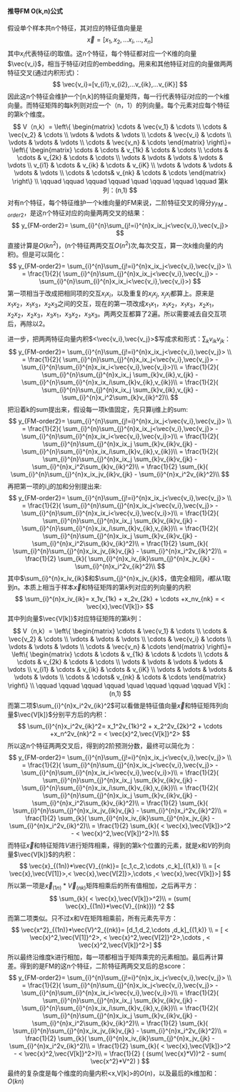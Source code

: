#### 推导FM O(k,n)公式

假设单个样本共n个特征，其对应的特征值向量是
$$
\vec{x}=[x_1,x_2,...x_i,...,x_n]
$$
其中$x_i$代表特征$i$的取值。这n个特征，每个特征都对应一个K维的向量$\vec{v_i}$，相当于特征$i$对应的embedding。用来和其他特征对应的向量做两两特征交叉(通过内积形式)：
$$
\vec{v_i}=[v_{i1},v_{i2},...v_{ik},...v_{iK}]
$$
因此这n个特征会维护一个[n,k]的特征向量矩阵，每一行代表特征$i$对应的一个k维向量。而特征矩阵的每k列则对应一个（n，1）的列向量。每个元素对应每个特征的第k个维度。
$$
V（n,k）= \left\{
 \begin{matrix}
 \cdots      & \vec{v_1}        & \cdots        \\
 \cdots      & \vec{v_2}        & \cdots        \\
 \vdots      & \vdots           & \vdots    \\
 \cdots     &  \vec{v_i}       & \cdots    \\
  \vdots      & \vdots           & \vdots    \\
 \cdots      & \vec{v_n} & \cdots 
 \end{matrix}
 \right\}= \left\{
 \begin{matrix}
 \cdots      & \cdots & v_{1k}        & \cdots    & \cdots      \\
 \cdots      & \cdots & v_{2k}        & \cdots    & \cdots    \\
 \vdots      & \vdots & \vdots        & \vdots   & \vdots    \\
 v_{i1}      & \cdots &  v_{ik}       & \cdots   &  v_{iK}  \\
  \vdots      & \vdots  & \vdots          & \vdots & \vdots    \\
 \cdots      & \cdots& v_{nk} & \cdots & \cdots
 \end{matrix} 
 \right\} \\ \qquad \qquad \qquad  \qquad   \quad     \qquad \qquad \qquad 第k列：(n,1)
$$
对有n个特征，每个特征维护一个k维向量的FM来说，二阶特征交叉的得分$y_{FM-order2}$，是这n个特征对应的向量两两交叉的结果：
$$
y_{FM-order2}= \sum_{i}^{n}\sum_{j!=i}^{n}x_ix_j<\vec{v_i},\vec{v_j}>
$$
直接计算是$O(kn^2)$，(n个特征两两交互$O(n^2)$次,每次交互，算一次$k$维向量的内积)。但是可以简化：
$$
y_{FM-order2}= \sum_{i}^{n}\sum_{j!=i}^{n}x_ix_j<\vec{v_i},\vec{v_j}> \\
=  \frac{1}{2}( \sum_{i}^{n}\sum_{j}^{n}x_ix_j<\vec{v_i},\vec{v_j}> - \sum_{i}^{n}\sum_{i}^{n}x_ix_i<\vec{v_i},\vec{v_i}>)
$$
第一项相当于改成把相同项的交互$x_ix_i$，以及重复的$x_ix_j$, $x_jx_i$都算上。原来是$x_1x_2$，$x_1x_3$，$x_2x_3$之间的交互，现在的第一项改成$x_1x_1$，$x_1x_2$，$x_1x_3$，$x_2x_1$，$x_2x_2$，$x_2x_3$，$x_3x_1$，$x_3x_2$，$x_3x_3$。两两交互都算了2遍。所以需要减去自交互项后，再除以2。

进一步，把两两特征向量内积$<\vec{v_i},\vec{v_j}>$写成求和形式：$\sum_{k} v_{ik}v_{jk}$：
$$
y_{FM-order2}= \sum_{i}^{n}\sum_{j!=i}^{n}x_ix_j<\vec{v_i},\vec{v_j}> \\
=  \frac{1}{2}( \sum_{i}^{n}\sum_{j}^{n}x_ix_j<\vec{v_i},\vec{v_j}> - \sum_{i}^{n}\sum_{i}^{n}x_ix_i<\vec{v_i},\vec{v_i}>)\\
=  \frac{1}{2}( \sum_{i}^{n}\sum_{j}^{n}x_ix_j \sum_{k}v_{ik},v_{jk} - \sum_{i}^{n}\sum_{i}^{n}x_ix_i\sum_{k}v_{ik},v_{ik})\\
=   \frac{1}{2}( \sum_{i}^{n}\sum_{j}^{n}x_ix_j \sum_{k}v_{ik},v_{jk} - \sum_{i}^{n}x_i^2\sum_{k}v_{ik}^2)\\
$$
把沿着k的sum提出来，假设每一项k值固定，先只算ij维上的sum:
$$
y_{FM-order2}= \sum_{i}^{n}\sum_{j!=i}^{n}x_ix_j<\vec{v_i},\vec{v_j}> \\
=  \frac{1}{2}( \sum_{i}^{n}\sum_{j}^{n}x_ix_j<\vec{v_i},\vec{v_j}> - \sum_{i}^{n}\sum_{i}^{n}x_ix_i<\vec{v_i},\vec{v_i}>)\\
=  \frac{1}{2}( \sum_{i}^{n}\sum_{j}^{n}x_ix_j \sum_{k}v_{ik}v_{jk} - \sum_{i}^{n}\sum_{i}^{n}x_ix_i\sum_{k}v_{ik},v_{ik})\\
=   \frac{1}{2}( \sum_{i}^{n}\sum_{j}^{n}x_ix_j \sum_{k}v_{ik}v_{jk} - \sum_{i}^{n}x_i^2\sum_{k}v_{ik}^2)\\
=   \frac{1}{2}  \sum_{k}( \sum_{i}^{n}\sum_{j}^{n}x_ix_jv_{ik}v_{jk} - \sum_{i}^{n}x_i^2v_{ik}^2)\\
$$
再把第一项的i,j的加和分别提出来:
$$
y_{FM-order2}= \sum_{i}^{n}\sum_{j!=i}^{n}x_ix_j<\vec{v_i},\vec{v_j}> \\
=  \frac{1}{2}( \sum_{i}^{n}\sum_{j}^{n}x_ix_j<\vec{v_i},\vec{v_j}> - \sum_{i}^{n}\sum_{i}^{n}x_ix_i<\vec{v_i},\vec{v_i}>)\\
=  \frac{1}{2}( \sum_{i}^{n}\sum_{j}^{n}x_ix_j \sum_{k}v_{ik}v_{jk} - \sum_{i}^{n}\sum_{i}^{n}x_ix_i\sum_{k}v_{ik},v_{ik})\\
=   \frac{1}{2}( \sum_{i}^{n}\sum_{j}^{n}x_ix_j \sum_{k}v_{ik}v_{jk} - \sum_{i}^{n}x_i^2\sum_{k}v_{ik}^2)\\
=   \frac{1}{2}  \sum_{k}( \sum_{i}^{n}\sum_{j}^{n}x_ix_jv_{ik}v_{jk} - \sum_{i}^{n}x_i^2v_{ik}^2)\\
=   \frac{1}{2}  \sum_{k}( \sum_{i}^{n}x_iv_{ik}\sum_{j}^{n}x_jv_{jk} - \sum_{i}^{n}x_i^2v_{ik}^2)\\
$$
其中$\sum_{i}^{n}x_iv_{ik}$和$\sum_{j}^{n}x_jv_{jk}$，值完全相同，$i$都从1取到$n$。本质上相当于样本$\vec{x}$和特征矩阵的第$k$列对应的列向量的内积
$$
\sum_{i}^{n}x_iv_{ik}= x_1v_{1k} + x_2v_{2k} + \cdots +x_nv_{nk} = < \vec{x},\vec{V[k]}>
$$
其中列向量$\vec{V[k]}$对应特征矩阵的第$k$列：
$$
V（n,k）= \left\{
 \begin{matrix}
 \cdots      & \vec{v_1}        & \cdots        \\
 \cdots      & \vec{v_2}        & \cdots        \\
 \vdots      & \vdots           & \vdots    \\
 \cdots     &  \vec{v_i}       & \cdots    \\
  \vdots      & \vdots           & \vdots    \\
 \cdots      & \vec{v_n} & \cdots 
 \end{matrix}
 \right\}= \left\{
 \begin{matrix}
 \cdots      & \cdots & v_{1k}        & \cdots    & \cdots      \\
 \cdots      & \cdots & v_{2k}        & \cdots    & \cdots    \\
 \vdots      & \vdots & \vdots        & \vdots   & \vdots    \\
 v_{i1}      & \cdots &  v_{ik}       & \cdots   &  v_{iK}  \\
  \vdots      & \vdots  & \vdots          & \vdots & \vdots    \\
 \cdots      & \cdots& v_{nk} & \cdots & \cdots
 \end{matrix} 
 \right\} \\ \qquad \qquad \qquad  \qquad   \quad     \qquad \qquad \qquad V[k]：(n,1)
$$
而第二项$\sum_{i}^{n}x_i^2v_{ik}^2$可以看做是特征值向量$\vec{x}$和特征矩阵列向量$\vec{V[k]}$分别平方后的内积：
$$
\sum_{i}^{n}x_i^2v_{ik}^2= x_1^2v_{1k}^2 + x_2^2v_{2k}^2 + \cdots +x_n^2v_{nk}^2 = < \vec{x}^2,\vec{V[k]}^2>
$$
所以这n个特征两两交叉后，得到的2阶预测分数，最终可以简化为：
$$
y_{FM-order2}= \sum_{i}^{n}\sum_{j!=i}^{n}x_ix_j<\vec{v_i},\vec{v_j}> \\
=  \frac{1}{2}( \sum_{i}^{n}\sum_{j}^{n}x_ix_j<\vec{v_i},\vec{v_j}> - \sum_{i}^{n}\sum_{i}^{n}x_ix_i<\vec{v_i},\vec{v_i}>)\\
=  \frac{1}{2}( \sum_{i}^{n}\sum_{j}^{n}x_ix_j \sum_{k}v_{ik}v_{jk} - \sum_{i}^{n}\sum_{i}^{n}x_ix_i\sum_{k}v_{ik},v_{ik})\\
=   \frac{1}{2}( \sum_{i}^{n}\sum_{j}^{n}x_ix_j \sum_{k}v_{ik}v_{jk} - \sum_{i}^{n}x_i^2\sum_{k}v_{ik}^2)\\
=   \frac{1}{2}  \sum_{k}( \sum_{i}^{n}\sum_{j}^{n}x_ix_jv_{ik}v_{jk} - \sum_{i}^{n}x_i^2v_{ik}^2)\\
=   \frac{1}{2}  \sum_{k}( \sum_{i}^{n}x_iv_{ik}\sum_{j}^{n}x_jv_{jk} - \sum_{i}^{n}x_i^2v_{ik}^2)\\
=   \frac{1}{2}  \sum_{k}( < \vec{x},\vec{V[k]}>^2 - < \vec{x}^2,\vec{V[k]}^2>)\\
$$
而特征$\vec{x}$和特征矩阵$V$进行矩阵相乘，得到的第k个位置的元素，就是x和$V$的列向量$\vec{V[k]}$的内积：
$$
\vec{x}_{(1n)}*\vec{V}_{(nk)}=  [c_1,c_2,\cdots ,c_k]_{(1,k)} \\
= [< \vec{x},\vec{V[1]}>,< \vec{x},\vec{V[2]}>,\cdots ,< \vec{x},\vec{V[k]}>]
$$
所以第一项是$\vec{x}_{(1n)}*\vec{V}_{(nk)}$矩阵相乘后的所有值相加，之后再平方：
$$
\sum_{k}( < \vec{x},\vec{V[k]}>^2)\\
= (sum( \vec{x}_{(1n)}*\vec{V}_{(nk)})) ^2
$$
而第二项类似。只不过x和V在矩阵相乘前，所有元素先平方：
$$
\vec{x^2}_{(1n)}*\vec{V}^2_{(nk)}=  [d_1,d_2,\cdots ,d_k]_{(1,k)} \\
= [ < \vec{x}^2,\vec{V[1]}^2>, < \vec{x}^2,\vec{V[2]}^2>,\cdots , < \vec{x}^2,\vec{V[k]}^2>]
$$
所以最终沿维度k进行相加，每一项都相当于矩阵乘完的元素相加。最后再计算差。得到的是FM的这n个特征，二阶特征两两交叉后的总score：
$$
y_{FM-order2}= \sum_{i}^{n}\sum_{j!=i}^{n}x_ix_j<\vec{v_i},\vec{v_j}> \\
=  \frac{1}{2}( \sum_{i}^{n}\sum_{j}^{n}x_ix_j<\vec{v_i},\vec{v_j}> - \sum_{i}^{n}\sum_{i}^{n}x_ix_i<\vec{v_i},\vec{v_i}>)\\
=  \frac{1}{2}( \sum_{i}^{n}\sum_{j}^{n}x_ix_j \sum_{k}v_{ik}v_{jk} - \sum_{i}^{n}\sum_{i}^{n}x_ix_i\sum_{k}v_{ik},v_{ik})\\
=   \frac{1}{2}( \sum_{i}^{n}\sum_{j}^{n}x_ix_j \sum_{k}v_{ik}v_{jk} - \sum_{i}^{n}x_i^2\sum_{k}v_{ik}^2)\\
=   \frac{1}{2}  \sum_{k}( \sum_{i}^{n}\sum_{j}^{n}x_ix_jv_{ik}v_{jk} - \sum_{i}^{n}x_i^2v_{ik}^2)\\
=   \frac{1}{2}  \sum_{k}( \sum_{i}^{n}x_iv_{ik}\sum_{j}^{n}x_jv_{jk} - \sum_{i}^{n}x_i^2v_{ik}^2)\\
=   \frac{1}{2}  \sum_{k}( < \vec{x},\vec{V[k]}>^2 - < \vec{x}^2,\vec{V[k]}^2>)\\
=   \frac{1}{2}  (  (sum( \vec{x}*V))^2 - sum( \vec{x^2}*V^2) )
$$
最终的复杂度是每个维度的向量内积<x,V[k]>的$O(n)$，以及最后的k维加和：$O(kn)$